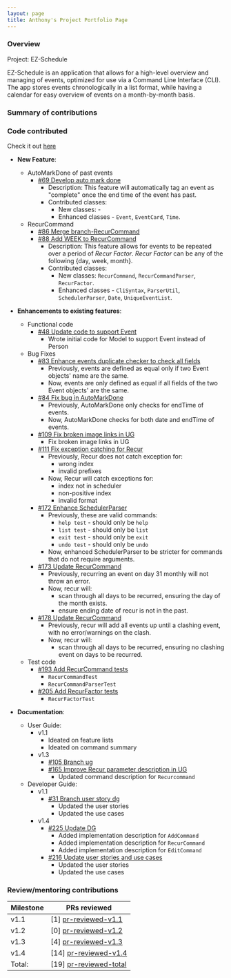 ```yaml
---
layout: page
title: Anthony's Project Portfolio Page
---
```

### Overview
Project: EZ-Schedule

EZ-Schedule is an application that allows for a high-level overview and managing of events,
optimized for use via a Command Line Interface (CLI). The app stores events chronologically
in a list format, while having a calendar for easy overview of events on a month-by-month basis.

### Summary of contributions
### Code contributed
Check it out [here](https://nus-cs2103-ay2223s2.github.io/tp-dashboard/?search=anthonynmh&breakdown=true)

* **New Feature**:
  * AutoMarkDone of past events
    * [#69 Develop auto mark done](https://github.com/AY2223S2-CS2103-W17-3/tp/pull/69)
      * Description: This feature will automatically tag an event as "complete" once the end time of the event has past.
      * Contributed classes:
        * New classes: -
        * Enhanced classes - `Event`, `EventCard`, `Time`.
  * RecurCommand
    * [#86 Merge branch-RecurCommand](https://github.com/AY2223S2-CS2103-W17-3/tp/pull/86)
    * [#88 Add WEEK to RecurCommand](https://github.com/AY2223S2-CS2103-W17-3/tp/pull/88)
      * Description: This feature allows for events to be repeated over a period of _Recur Factor_.
        _Recur Factor_ can be any of the following {day, week, month}.
      * Contributed classes:
        * New classes: `RecurCommand`, `RecurCommandParser`, `RecurFactor`.
        * Enhanced classes - `CliSyntax`, `ParserUtil`, `SchedulerParser`, `Date`, `UniqueEventList`.

* **Enhancements to existing features**:
  * Functional code
    * [#48 Update code to support Event](https://github.com/AY2223S2-CS2103-W17-3/tp/pull/48)
      * Wrote initial code for Model to support Event instead of Person
  * Bug Fixes
    * [#83 Enhance events duplicate checker to check all fields](https://github.com/AY2223S2-CS2103-W17-3/tp/pull/83)
      * Previously, events are defined as equal only if two Event objects' name are the same.
      * Now, events are only defined as equal if all fields of the two Event objects' are the same.
    * [#84 Fix bug in AutoMarkDone](https://github.com/AY2223S2-CS2103-W17-3/tp/pull/84)
      * Previously, AutoMarkDone only checks for endTime of events. 
      * Now, AutoMarkDone checks for both date and endTime of events.
    * [#109 Fix broken image links in UG](https://github.com/AY2223S2-CS2103-W17-3/tp/pull/109)
      * Fix broken image links in UG
    * [#111 Fix exception catching for Recur](https://github.com/AY2223S2-CS2103-W17-3/tp/pull/111)
      * Previously, Recur does not catch exception for: 
        * wrong index
        * invalid prefixes 
      * Now, Recur will catch exceptions for:
        * index not in scheduler 
        * non-positive index 
        * invalid format
    * [#172 Enhance SchedulerParser](https://github.com/AY2223S2-CS2103-W17-3/tp/pull/172)
      * Previously, these are valid commands:
        * `help test` - should only be `help`
        * `list test` - should only be `list`
        * `exit test` - should only be `exit`
        * `undo test` - should only be `undo`
      * Now, enhanced SchedulerParser to be stricter for commands that do not require arguments.
    * [#173 Update RecurCommand](https://github.com/AY2223S2-CS2103-W17-3/tp/pull/173)
      * Previously, recurring an event on day 31 monthly will not throw an error.
      * Now, recur will: 
        * scan through all days to be recurred, ensuring the day of the month exists.
        * ensure ending date of recur is not in the past.
    * [#178 Update RecurCommand](https://github.com/AY2223S2-CS2103-W17-3/tp/pull/178)
      * Previously, recur will add all events up until a clashing event, with no error/warnings on the clash.
      * Now, recur will:
        * scan through all days to be recurred, ensuring no clashing event on days to be recurred.
  * Test code
    * [#193 Add RecurCommand tests](https://github.com/AY2223S2-CS2103-W17-3/tp/pull/193)
      * `RecurCommandTest`
      * `RecurCommandParserTest`
    * [#205 Add RecurFactor tests](https://github.com/AY2223S2-CS2103-W17-3/tp/pull/205)
      * `RecurFactorTest`

* **Documentation**:
  * User Guide:
    * v1.1
      * Ideated on feature lists
      * Ideated on command summary
    * v1.3
      * [#105 Branch ug](https://github.com/AY2223S2-CS2103-W17-3/tp/pull/105)
      * [#165 Improve Recur parameter description in UG](https://github.com/AY2223S2-CS2103-W17-3/tp/pull/165)
        * Updated command description for `Recurcommand`
  * Developer Guide:
    * v1.1
      * [#31 Branch user story dg](https://github.com/AY2223S2-CS2103-W17-3/tp/pull/31)
        * Updated the user stories
        * Updated the use cases
    * v1.4
      * [#225 Update DG](https://github.com/AY2223S2-CS2103-W17-3/tp/pull/225)
        * Added implementation description for `AddCommand`
        * Added implementation description for `RecurCommand`
        * Added implementation description for `EditCommand`
      * [#216 Update user stories and use cases](https://github.com/AY2223S2-CS2103-W17-3/tp/pull/216)
        * Updated the user stories
        * Updated the use cases

### Review/mentoring contributions
[pr-reviewed-v1.1]: https://github.com/AY2223S2-CS2103-W17-3/tp/pulls?q=is%3Apr+is%3Amerged+reviewed-by%3Aanthonynmh+milestone%3Av1.1
[pr-reviewed-v1.2]: https://github.com/AY2223S2-CS2103-W17-3/tp/pulls?q=is%3Apr+is%3Amerged+reviewed-by%3Aanthonynmh+milestone%3Av1.2
[pr-reviewed-v1.3]: https://github.com/AY2223S2-CS2103-W17-3/tp/pulls?q=is%3Apr+is%3Amerged+reviewed-by%3Aanthonynmh+milestone%3Av1.3
[pr-reviewed-v1.4]: https://github.com/AY2223S2-CS2103-W17-3/tp/pulls?q=is%3Apr+is%3Amerged+reviewed-by%3Aanthonynmh+milestone%3Av1.4
[pr-reviewed-total]: https://github.com/AY2223S2-CS2103-W17-3/tp/pulls?q=is%3Apr+is%3Amerged+reviewed-by%3Aanthonynmh

| Milestone | PRs reviewed             |
|-----------|--------------------------|
| v1.1      | [1] [pr-reviewed-v1.1]   |
| v1.2      | [0] [pr-reviewed-v1.2]   |
| v1.3      | [4] [pr-reviewed-v1.3]   |
| v1.4      | [14] [pr-reviewed-v1.4]  |
| Total:    | [19] [pr-reviewed-total] |
